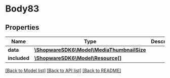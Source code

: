 # Body83

## Properties
Name | Type | Description | Notes
------------ | ------------- | ------------- | -------------
**data** | [**\ShopwareSDK6\Model\MediaThumbnailSize**](MediaThumbnailSize.md) |  | [optional] 
**included** | [**\ShopwareSDK6\Model\Resource[]**](Resource.md) |  | [optional] 

[[Back to Model list]](../../README.md#documentation-for-models) [[Back to API list]](../../README.md#documentation-for-api-endpoints) [[Back to README]](../../README.md)

